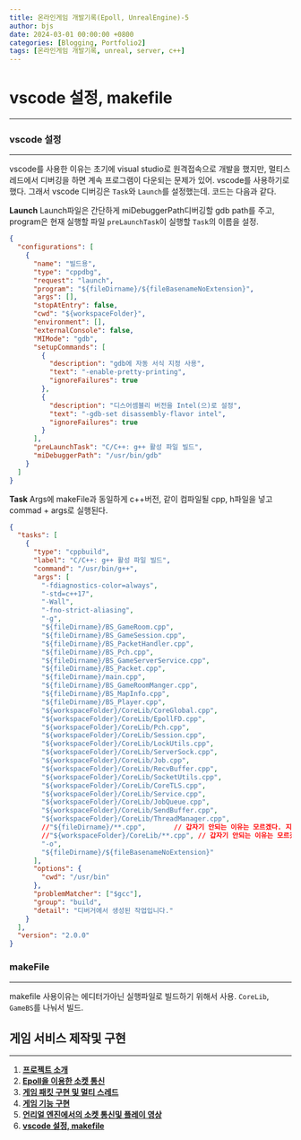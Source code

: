 ```yaml
---
title: 온라인게임 개발기록(Epoll, UnrealEngine)-5
author: bjs
date: 2024-03-01 00:00:00 +0800
categories: [Blogging, Portfolio2]
tags: [온라인게임 개발기록, unreal, server, c++]
---
```


# vscode 설정, makefile

---

### vscode 설정

---

vscode를 사용한 이유는 초기에 visual studio로 원격접속으로 개발을 했지만, 멀티스레드에서 디버깅을 하면 계속 프로그램이 다운되는 문제가 있어. vscode를 사용하기로 했다. 그래서 vscode 디버깅은 `Task`와 `Launch`를 설정했는데. 코드는 다음과 같다.

**Launch**
Launch파일은 간단하게 miDebuggerPath디버깅할 gdb path를 주고, program은 현재 실행할 파일 `preLaunchTask`이 실행할 `Task`의 이름을 설정.

```json
{
  "configurations": [
    {
      "name": "빌드용",
      "type": "cppdbg",
      "request": "launch",
      "program": "${fileDirname}/${fileBasenameNoExtension}",
      "args": [],
      "stopAtEntry": false,
      "cwd": "${workspaceFolder}",
      "environment": [],
      "externalConsole": false,
      "MIMode": "gdb",
      "setupCommands": [
        {
          "description": "gdb에 자동 서식 지정 사용",
          "text": "-enable-pretty-printing",
          "ignoreFailures": true
        },
        {
          "description": "디스어셈블리 버전을 Intel(으)로 설정",
          "text": "-gdb-set disassembly-flavor intel",
          "ignoreFailures": true
        }
      ],
      "preLaunchTask": "C/C++: g++ 활성 파일 빌드",
      "miDebuggerPath": "/usr/bin/gdb"
    }
  ]
}
```

**Task**
Args에 makeFile과 동일하게 c++버전, 같이 컴파일될 cpp, h파일을 넣고 commad + args로 실행된다.

```json
{
  "tasks": [
    {
      "type": "cppbuild",
      "label": "C/C++: g++ 활성 파일 빌드",
      "command": "/usr/bin/g++",
      "args": [
        "-fdiagnostics-color=always",
        "-std=c++17",
        "-Wall",
        "-fno-strict-aliasing",
        "-g",
        "${fileDirname}/BS_GameRoom.cpp",
        "${fileDirname}/BS_GameSession.cpp",
        "${fileDirname}/BS_PacketHandler.cpp",
        "${fileDirname}/BS_Pch.cpp",
        "${fileDirname}/BS_GameServerService.cpp",
        "${fileDirname}/BS_Packet.cpp",
        "${fileDirname}/main.cpp",
        "${fileDirname}/BS_GameRoomManger.cpp",
        "${fileDirname}/BS_MapInfo.cpp",
        "${fileDirname}/BS_Player.cpp",
        "${workspaceFolder}/CoreLib/CoreGlobal.cpp",
        "${workspaceFolder}/CoreLib/EpollFD.cpp",
        "${workspaceFolder}/CoreLib/Pch.cpp",
        "${workspaceFolder}/CoreLib/Session.cpp",
        "${workspaceFolder}/CoreLib/LockUtils.cpp",
        "${workspaceFolder}/CoreLib/ServerSock.cpp",
        "${workspaceFolder}/CoreLib/Job.cpp",
        "${workspaceFolder}/CoreLib/RecvBuffer.cpp",
        "${workspaceFolder}/CoreLib/SocketUtils.cpp",
        "${workspaceFolder}/CoreLib/CoreTLS.cpp",
        "${workspaceFolder}/CoreLib/Service.cpp",
        "${workspaceFolder}/CoreLib/JobQueue.cpp",
        "${workspaceFolder}/CoreLib/SendBuffer.cpp",
        "${workspaceFolder}/CoreLib/ThreadManager.cpp",
        //"${fileDirname}/**.cpp",       // 갑자기 안되는 이유는 모르겠다. 지금까지 잘써왔는데...
        //"${workspaceFolder}/CoreLib/**.cpp", // 갑자기 안되는 이유는 모르겠다. 지금까지 잘써왔는데...
        "-o",
        "${fileDirname}/${fileBasenameNoExtension}"
      ],
      "options": {
        "cwd": "/usr/bin"
      },
      "problemMatcher": ["$gcc"],
      "group": "build",
      "detail": "디버거에서 생성된 작업입니다."
    }
  ],
  "version": "2.0.0"
}
```

### makeFile

---

makefile 사용이유는 에디터가아닌 실행파일로 빌드하기 위해서 사용. `CoreLib`, `GameBS`를 나눠서 빌드.

## 게임 서비스 제작및 구현

---

1. [**프로젝트 소개**](/bjsBlog.github.io/bjsBlog.github.io/posts/OnlineGame-EpollServer-0)
2. [**Epoll을 이용한 소켓 통신**](/bjsBlog.github.io/posts/OnlineGame-EpollServer-1)
3. [**게임 패킷 구현 및 멀티 스레드**](/bjsBlog.github.io/posts/OnlineGame-EpollServer-2)
4. [**게임 기능 구현**](/bjsBlog.github.io/posts/OnlineGame-EpollServer-3)
5. [**언리얼 엔진에서의 소켓 통신및 플레이 영상**](/bjsBlog.github.io/posts/OnlineGame-EpollServer-4)
6. [**vscode 설정, makefile**](/bjsBlog.github.io/posts/OnlineGame-EpollServer-5)

